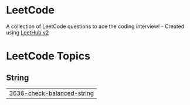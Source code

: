 # LeetCode
A collection of LeetCode questions to ace the coding interview! - Created using [LeetHub v2](https://github.com/arunbhardwaj/LeetHub-2.0)

<!---LeetCode Topics Start-->
# LeetCode Topics
## String
|  |
| ------- |
| [3636-check-balanced-string](https://github.com/Muhammed-shebin-v/LeetCode/tree/master/3636-check-balanced-string) |
<!---LeetCode Topics End-->